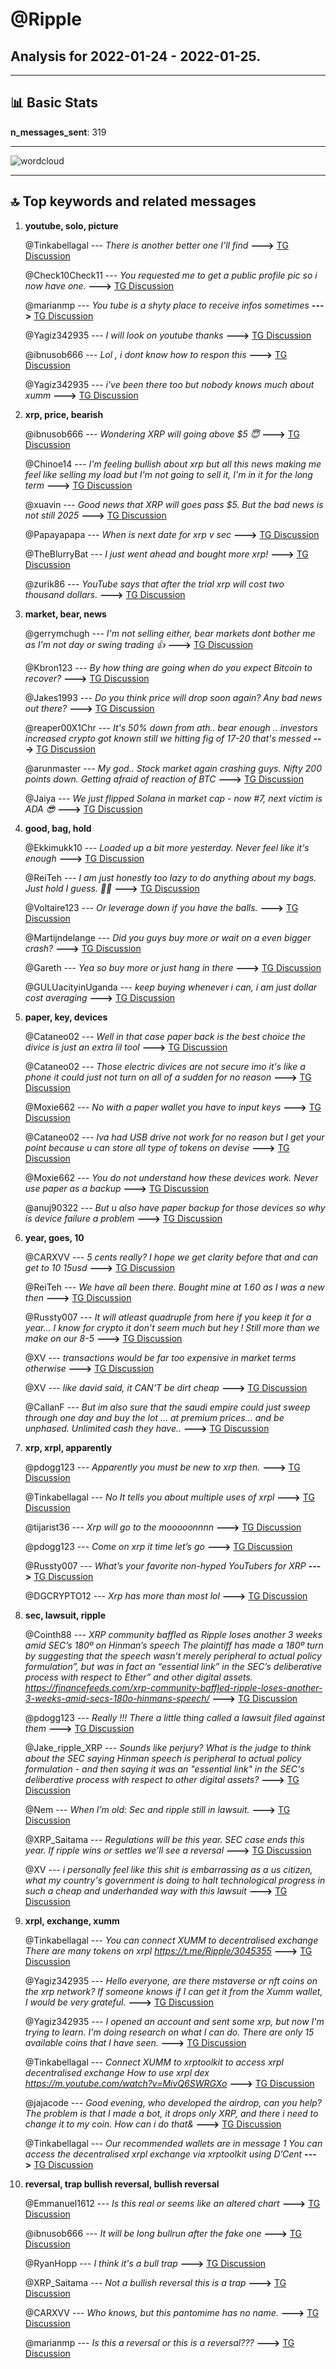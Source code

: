# **@Ripple**
 ## Analysis for **2022-01-24** - **2022-01-25**.

---

## 📊 **Basic Stats**

**n_messages_sent**: 319

---
![wordcloud](Ripple_1Days_wordcloud.png)

---


## 🔝 **Top keywords and related messages**

1. **youtube, solo, picture**

    @Tinkabellagal --- *There is another better one I’ll find* **--->** [TG Discussion](https://t.me/Ripple/3045353)

    @Check10Check11 --- *You requested me to get a public profile pic so i now have one.* **--->** [TG Discussion](https://t.me/Ripple/3045873)

    @marianmp --- *You tube is a shyty place to receive infos sometimes* **--->** [TG Discussion](https://t.me/Ripple/3045470)

    @Yagiz342935 --- *I will look on youtube thanks* **--->** [TG Discussion](https://t.me/Ripple/3045351)

    @ibnusob666 --- *Lol , i dont know how to respon this* **--->** [TG Discussion](https://t.me/Ripple/3045781)

    @Yagiz342935 --- *i've been there too but nobody knows much about xumm* **--->** [TG Discussion](https://t.me/Ripple/3045350)

2. **xrp, price, bearish**

    @ibnusob666 --- *Wondering XRP will going above $5 😇* **--->** [TG Discussion](https://t.me/Ripple/3045422)

    @Chinoe14 --- *I'm feeling bullish about xrp but all this news making me feel like selling my load but I'm not going to sell it, I'm in it for the long term* **--->** [TG Discussion](https://t.me/Ripple/3044784)

    @xuavin --- *Good news that XRP will goes pass $5. But the bad news is not still 2025* **--->** [TG Discussion](https://t.me/Ripple/3045621)

    @Papayapapa --- *When is next date for xrp v sec* **--->** [TG Discussion](https://t.me/Ripple/3045016)

    @TheBlurryBat --- *I just went ahead and bought more xrp!* **--->** [TG Discussion](https://t.me/Ripple/3045157)

    @zurik86 --- *YouTube says that after the trial xrp will cost two thousand dollars.* **--->** [TG Discussion](https://t.me/Ripple/3045438)

3. **market, bear, news**

    @gerrymchugh --- *I'm not selling either, bear markets dont bother me as I'm not day or swing trading 👍* **--->** [TG Discussion](https://t.me/Ripple/3044786)

    @Kbron123 --- *By how thing are going when do you expect Bitcoin to recover?* **--->** [TG Discussion](https://t.me/Ripple/3045216)

    @Jakes1993 --- *Do you think price will drop soon again? Any bad news out there?* **--->** [TG Discussion](https://t.me/Ripple/3045722)

    @reaper00X1Chr --- *It's 50% down from ath.. bear enough .. investors increased crypto got known still we hitting fig of 17-20 that's messed* **--->** [TG Discussion](https://t.me/Ripple/3044778)

    @arunmaster --- *My god.. Stock market again crashing guys. Nifty 200 points down. Getting afraid of reaction of BTC* **--->** [TG Discussion](https://t.me/Ripple/3045037)

    @Jaiya --- *We just flipped Solana in market cap - now #7, next victim is ADA 😎* **--->** [TG Discussion](https://t.me/Ripple/3045050)

4. **good, bag, hold**

    @Ekkimukk10 --- *Loaded up a bit more yesterday. Never feel like it's enough* **--->** [TG Discussion](https://t.me/Ripple/3044847)

    @ReiTeh --- *I am just honestly too lazy to do anything about my bags. Just hold I guess. 🤷‍♂* **--->** [TG Discussion](https://t.me/Ripple/3045404)

    @Voltaire123 --- *Or leverage down if you have the balls.* **--->** [TG Discussion](https://t.me/Ripple/3044803)

    @Martijndelange --- *Did you guys buy more or wait on a even bigger crash?* **--->** [TG Discussion](https://t.me/Ripple/3044928)

    @Gareth --- *Yea so buy more or just hang in there* **--->** [TG Discussion](https://t.me/Ripple/3045228)

    @GULUacityinUganda --- *keep buying whenever i can, i am just dollar cost averaging* **--->** [TG Discussion](https://t.me/Ripple/3044930)

5. **paper, key, devices**

    @Cataneo02 --- *Well in that case paper back is the best choice the divice is just an extra lil tool* **--->** [TG Discussion](https://t.me/Ripple/3045914)

    @Cataneo02 --- *Those electric divices are not secure imo it's like a phone it could just not turn on all of a sudden for no reason* **--->** [TG Discussion](https://t.me/Ripple/3045910)

    @Moxie662 --- *No with a paper wallet you have to input keys* **--->** [TG Discussion](https://t.me/Ripple/3045925)

    @Cataneo02 --- *Iva had USB drive not work for no reason but I get your point because u can store all type of tokens on devise* **--->** [TG Discussion](https://t.me/Ripple/3045921)

    @Moxie662 --- *You do not understand how these devices work. Never use paper as a backup* **--->** [TG Discussion](https://t.me/Ripple/3045919)

    @anuj90322 --- *But u also have paper backup for those devices so why is device failure a problem* **--->** [TG Discussion](https://t.me/Ripple/3045912)

6. **year, goes, 10**

    @CARXVV --- *5 cents really? I hope we get clarity before that and can get to 10 15usd* **--->** [TG Discussion](https://t.me/Ripple/3044872)

    @ReiTeh --- *We have all been there. Bought mine at 1.60 as I was a new then* **--->** [TG Discussion](https://t.me/Ripple/3045852)

    @Russty007 --- *It will atleast quadruple from here if you keep it for a year... I know for crypto it don’t seem much but hey ! Still more than we make on our 8-5* **--->** [TG Discussion](https://t.me/Ripple/3045243)

    @XV --- *transactions would be far too expensive in market terms otherwise* **--->** [TG Discussion](https://t.me/Ripple/3045133)

    @XV --- *like david said, it CAN'T be dirt cheap* **--->** [TG Discussion](https://t.me/Ripple/3045132)

    @CallanF --- *But im also sure that the saudi empire could just sweep through one day and buy the lot ... at premium prices... and be unphased. Unlimited cash they have..* **--->** [TG Discussion](https://t.me/Ripple/3045091)

7. **xrp, xrpl, apparently**

    @pdogg123 --- *Apparently you must be new to xrp then.* **--->** [TG Discussion](https://t.me/Ripple/3045633)

    @Tinkabellagal --- *No It tells you about multiple uses of xrpl* **--->** [TG Discussion](https://t.me/Ripple/3045361)

    @tijarist36 --- *Xrp will go to the mooooonnnn* **--->** [TG Discussion](https://t.me/Ripple/3044919)

    @pdogg123 --- *Come on xrp it time let’s go* **--->** [TG Discussion](https://t.me/Ripple/3045796)

    @Russty007 --- *What’s your favorite non-hyped YouTubers for XRP* **--->** [TG Discussion](https://t.me/Ripple/3045686)

    @DGCRYPTO12 --- *Xrp has more than most lol* **--->** [TG Discussion](https://t.me/Ripple/3045452)

8. **sec, lawsuit, ripple**

    @Cointh88 --- *XRP community baffled as Ripple loses another 3 weeks amid SEC’s 180º on Hinman’s speech  The plaintiff has made a 180º turn by suggesting that the speech wasn’t merely peripheral to actual policy formulation”, but was in fact an “essential link” in the SEC’s deliberative process with respect to Ether” and other digital assets.   https://financefeeds.com/xrp-community-baffled-ripple-loses-another-3-weeks-amid-secs-180o-hinmans-speech/* **--->** [TG Discussion](https://t.me/Ripple/3045814)

    @pdogg123 --- *Really !!!  There a little thing called a lawsuit filed against them* **--->** [TG Discussion](https://t.me/Ripple/3045872)

    @Jake_ripple_XRP --- *Sounds like perjury? What is the judge to think about the SEC saying Hinman speech is peripheral to actual policy formulation - and then saying it was an "essential link" in the SEC's deliberative process with respect to other digital assets?* **--->** [TG Discussion](https://t.me/Ripple/3045838)

    @Nem --- *When I’m old: Sec and ripple still in lawsuit.* **--->** [TG Discussion](https://t.me/Ripple/3045682)

    @XRP_Saitama --- *Regulations will be this year. SEC case ends this year. If ripple wins or settles we’ll see a reversal* **--->** [TG Discussion](https://t.me/Ripple/3045229)

    @XV --- *i personally feel like this shit is embarrassing as a us citizen, what my country's government is doing to halt technological progress in such a cheap and underhanded way with this lawsuit* **--->** [TG Discussion](https://t.me/Ripple/3045139)

9. **xrpl, exchange, xumm**

    @Tinkabellagal --- *You can connect XUMM to decentralised exchange There are many tokens on xrpl  https://t.me/Ripple/3045355* **--->** [TG Discussion](https://t.me/Ripple/3045367)

    @Yagiz342935 --- *Hello everyone, are there mstaverse or nft coins on the xrp network?  If someone knows if I can get it from the Xumm wallet, I would be very grateful.* **--->** [TG Discussion](https://t.me/Ripple/3045324)

    @Yagiz342935 --- *I opened an account and sent some xrp, but now I'm trying to learn.  I'm doing research on what I can do.  There are only 15 available coins that I have seen.* **--->** [TG Discussion](https://t.me/Ripple/3045362)

    @Tinkabellagal --- *Connect XUMM to xrptoolkit to access xrpl decentralised exchange  How to use xrpl dex  https://m.youtube.com/watch?v=MivQ6SWRGXo* **--->** [TG Discussion](https://t.me/Ripple/3045355)

    @jajacode --- *Good evening, who developed the airdrop, can you help? The problem is that I made a bot, it drops only XRP, and there i need to change it to my coin. How can i do that&* **--->** [TG Discussion](https://t.me/Ripple/3045586)

    @Tinkabellagal --- *Our recommended wallets are in message 1  You can access the decentralised xrpl exchange via xrptoolkit using D’Cent* **--->** [TG Discussion](https://t.me/Ripple/3045381)

10. **reversal, trap bullish reversal, bullish reversal**

    @Emmanuel1612 --- *Is this real or seems like an altered chart* **--->** [TG Discussion](https://t.me/Ripple/3045823)

    @ibnusob666 --- *It will be long bullrun after the fake one* **--->** [TG Discussion](https://t.me/Ripple/3045782)

    @RyanHopp --- *I think it's a bull trap* **--->** [TG Discussion](https://t.me/Ripple/3045572)

    @XRP_Saitama --- *Not a bullish reversal this is a trap* **--->** [TG Discussion](https://t.me/Ripple/3045479)

    @CARXVV --- *Who knows, but this pantomime has no name.* **--->** [TG Discussion](https://t.me/Ripple/3045866)

    @marianmp --- *Is this a reversal or this is a reversal???* **--->** [TG Discussion](https://t.me/Ripple/3045462)

